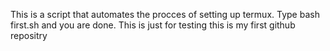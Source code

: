 This is a script that automates the procces of setting up termux. Type bash first.sh and you are done. This is just for testing this is my first github repositry
